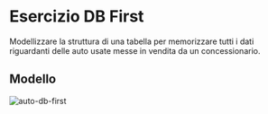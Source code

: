 # Esercizio DB First

Modellizzare la struttura di una tabella per memorizzare tutti i dati riguardanti delle auto usate messe in vendita da un concessionario.

## Modello
![auto-db-first](https://github.com/MatteoSanson/db-first/assets/128544980/598de5b2-1054-49a7-87c1-50fe5777ef7a)
